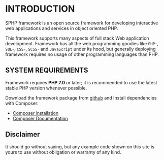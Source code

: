 # INTRODUCTION

SPHP framework is an open source framework for developing interactive web applications
and services in object oriented PHP. 

This framework supports many aspects of full stack Web 
application development. Framework has all the web programming goodies like `PHP`-, `SQL`-, `CSS`-, `SCSS`- and `JavaScript` under its hood, 
but generally deploying framework requires no usage of other programming languages than PHP.

      
## SYSTEM REQUIREMENTS

Framework requires **PHP 7.0** or later; it is recommended to use the latest stable PHP version whenever possible.

Download the framework package from [github](https://github.com/samhol/SPHP-framework) and Install dependencies with Composer:

* [Composer installation](https://getcomposer.org/download/)
* [Composer Documentation](https://getcomposer.org/doc/)

## Disclaimer

It should go without saying, but any example code shown on this site is yours to use without obligation or warranty of any kind.
